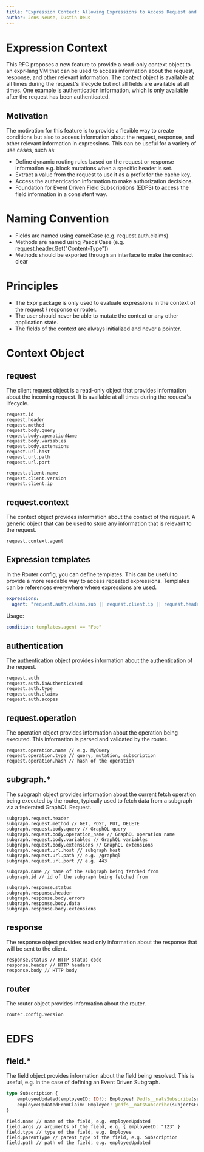 ```yaml
---
title: "Expression Context: Allowing Expressions to Access Request and Response Information"
author: Jens Neuse, Dustin Deus
---
```


# Expression Context

This RFC proposes a new feature to provide a read-only context object to an expr-lang VM that can be used to access information about the request, response, and other relevant information. The context object is available at all times during the request's lifecycle but not all fields are available at all times. One example is authentication information, which is only available after the request has been authenticated.

## Motivation

The motivation for this feature is to provide a flexible way to create conditions but also to access information about the request, response, and other relevant information in expressions. This can be useful for a variety of use cases, such as:

- Define dynamic routing rules based on the request or response information e.g. block mutations when a specific header is set.
- Extract a value from the request to use it as a prefix for the cache key.
- Access the authentication information to make authorization decisions.
- Foundation for Event Driven Field Subscriptions (EDFS) to access the field information in a consistent way.

# Naming Convention

- Fields are named using camelCase (e.g. request.auth.claims)
- Methods are named using PascalCase (e.g. request.header.Get("Content-Type"))
- Methods should be exported through an interface to make the contract clear

# Principles

- The Expr package is only used to evaluate expressions in the context of the request / response or router.
- The user should never be able to mutate the context or any other application state.
- The fields of the context are always initialized and never a pointer.

# Context Object

## request

The client request object is a read-only object that provides information about the incoming request. It is available at all times during the request's lifecycle.

```
request.id
request.header
request.method
request.body.query
request.body.operationName
request.body.variables
request.body.extensions
request.url.host
request.url.path
request.url.port

request.client.name
request.client.version
request.client.ip
```

## request.context

The context object provides information about the context of the request. A generic object that can be used to store any information that is relevant to the request.

```
request.context.agent
```

## Expression templates

In the Router config, you can define templates. This can be useful to provide a more readable way to access repeated expressions. Templates can be references everywhere where expressions are used.

```yaml
expressions:
  agent: "request.auth.claims.sub || request.client.ip || request.header.X-Forwarded-For"
```

Usage:

```yaml
condition: templates.agent == "Foo"
```

## authentication

The authentication object provides information about the authentication of the request.

```
request.auth
request.auth.isAuthenticated
request.auth.type
request.auth.claims
request.auth.scopes
```

## request.operation

The operation object provides information about the operation being executed. This information is parsed and validated by the router.

```
request.operation.name // e.g. MyQuery
request.operation.type // query, mutation, subscription
request.operation.hash // hash of the operation
```

## subgraph.*

The subgraph object provides information about the current fetch operation being executed by the router,
typically used to fetch data from a subgraph via a federated GraphQL Request.

```
subgraph.request.header
subgraph.request.method // GET, POST, PUT, DELETE 
subgraph.request.body.query // GraphQL query
subgraph.request.body.operation_name // GraphQL operation name
subgraph.request.body.variables // GraphQL variables
subgraph.request.body.extensions // GraphQL extensions
subgraph.request.url.host // subgraph host
subgraph.request.url.path // e.g. /graphql
subgraph.request.url.port // e.g. 443

subgraph.name // name of the subgraph being fetched from
subgraph.id // id of the subgraph being fetched from

subgraph.response.status
subgraph.response.header
subgraph.response.body.errors
subgraph.response.body.data
subgraph.response.body.extensions
```

## response

The response object provides read only information about the response that will be sent to the client.

```
response.status // HTTP status code
response.header // HTTP headers
response.body // HTTP body
```

## router

The router object provides information about the router.

```
router.config.version
```

# EDFS

## field.*

The field object provides information about the field being resolved.
This is useful, e.g. in the case of defining an Event Driven Subgraph. 

```graphql
type Subscription {
    employeeUpdated(employeeID: ID!): Employee! @edfs__natsSubscribe(subjectsExpr: "'employee.updated.' + field.args.employeeID")
    employeeUpdatedFromClaim: Employee! @edfs__natsSubscribe(subjectsExpr: "'employee.updated.' + request.auth.claims.sub")
}
```

```
field.name // name of the field, e.g. employeeUpdated
field.args // arguments of the field, e.g. { employeeID: "123" }
field.type // type of the field, e.g. Employee
field.parentType // parent type of the field, e.g. Subscription
field.path // path of the field, e.g. employeeUpdated
```